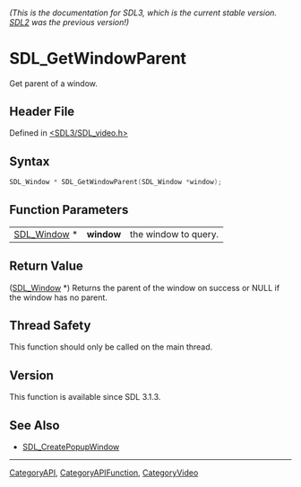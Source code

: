 ###### (This is the documentation for SDL3, which is the current stable version. [SDL2](https://wiki.libsdl.org/SDL2/) was the previous version!)
# SDL_GetWindowParent

Get parent of a window.

## Header File

Defined in [<SDL3/SDL_video.h>](https://github.com/libsdl-org/SDL/blob/main/include/SDL3/SDL_video.h)

## Syntax

```c
SDL_Window * SDL_GetWindowParent(SDL_Window *window);
```

## Function Parameters

|                            |            |                      |
| -------------------------- | ---------- | -------------------- |
| [SDL_Window](SDL_Window) * | **window** | the window to query. |

## Return Value

([SDL_Window](SDL_Window) *) Returns the parent of the window on success or
NULL if the window has no parent.

## Thread Safety

This function should only be called on the main thread.

## Version

This function is available since SDL 3.1.3.

## See Also

- [SDL_CreatePopupWindow](SDL_CreatePopupWindow)

----
[CategoryAPI](CategoryAPI), [CategoryAPIFunction](CategoryAPIFunction), [CategoryVideo](CategoryVideo)

